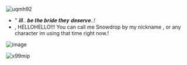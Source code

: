 
![uqmh92](https://github.com/user-attachments/assets/569b340e-ad16-4da1-b180-9bddb9e3c8a1)

- " 𝒊𝒍𝒍.. 𝒃𝒆 𝒕𝒉𝒆 𝒃𝒓𝒊𝒅𝒆 𝒕𝒉𝒆𝒚 𝒅𝒆𝒔𝒆𝒓𝒗𝒆..!
- , HELLOHELLO!!! You can call me Snowdrop by my nickname , or any character im using that time right now.!









![image](https://github.com/user-attachments/assets/c66036aa-61e4-4f07-97a4-18e6f09691d7)

![x99mip](https://github.com/user-attachments/assets/902e72a4-7e62-450a-bd56-1f0338699da3)
